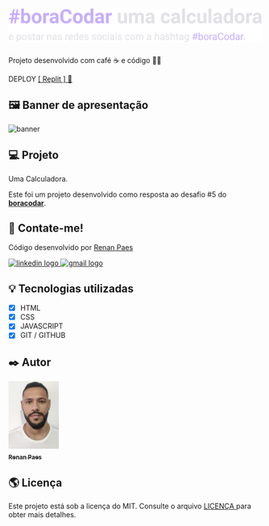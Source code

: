 <h1 align="center">
  <a href="https://Calculadora.renanpaes92.repl.co" target="_blank">
  <img alt="Cartão de produto" title="Cartão de produto" src="./img/h1svg.svg" />
  </a>
</h1>

Projeto desenvolvido com café ☕ e código 👨‍💻


DEPLOY  <a href="https://Calculadora.renanpaes92.repl.co" target="_blank">[ Replit ] 🔗</a>


##  🖼️ Banner de apresentação

![banner](https://user-images.githubusercontent.com/77288669/217378153-e27e0fe8-359f-47cb-a5c3-cc3c5f1d2de1.png)

## 💻 Projeto

Uma Calculadora.

Este foi um projeto desenvolvido como resposta ao desafio #5 do **[boracodar](https://boracodar.dev/#)**.

##  📱 Contate-me!

<div align="left">
  <p>Código desenvolvido por <a href="https://www.linkedin.com/in/renanpaes92/" target="_blank">Renan Paes</a></p>
  <a href="https://www.linkedin.com/in/renanpaes92/" target="_blank">
    <img src="https://raw.githubusercontent.com/maurodesouza/profile-readme-generator/master/src/assets/icons/social/linkedin/default.svg" width="52" height="40" alt="linkedin logo"  />
  </a>
  
  <a href="mailto:cariocarh@hotmail.com" target="_blank">
    <img src="https://raw.githubusercontent.com/maurodesouza/profile-readme-generator/master/src/assets/icons/social/gmail/default.svg" width="52" height="40" alt="gmail logo"  />
  </a>
</div>



##  💡 Tecnologias utilizadas

- [x] HTML
- [x] CSS
- [x] JAVASCRIPT
- [x] GIT / GITHUB

##  ✒️ Autor

<a href="https://github.com/Renan-paes">
<img src="img/perfil.jpg" width="100px;" alt="foto de perfil"/>
<br />
<sub><b>Renan Paes</b></sub>
</a>
<a href="https://github.com/Renan-paes"></a>
<br />


##  🌎 Licença

Este projeto está sob a licença do MIT. Consulte o arquivo [ LICENÇA ](https://github.com/VagnerNerves/productcard-boracodar/blob/master/LICENSE) para obter mais detalhes.
